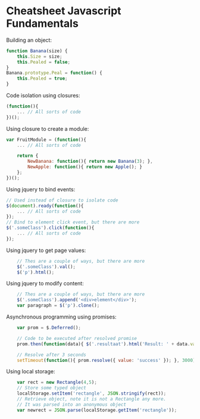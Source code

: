 # Cheatsheet Javascript Fundamentals

Building an object:
```js
function Banana(size) {
    this.Size = size;
    this.Pealed = false;
}
Banana.prototype.Peal = function() {
    this.Pealed = true;
}
```

Code isolation using closures:

```js
(function(){
    ... // All sorts of code
})();
```

Using closure to create a module:

```js
var FruitModule = (function(){
    ... // All sorts of code

    return {
        NewBanana: function(){ return new Banana(3); },
        NewApple: function(){ return new Apple(); }
    };
})();
```

Using jquery to bind events:

```js
// Used instead of closure to isolate code
$(document).ready(function(){
    ... // All sorts of code
});
// Bind to element click event, but there are more
$('.someClass').click(function(){
    ... // All sorts of code
});
```

Using jquery to get page values:

```js
    // Thes are a couple of ways, but there are more
    $('.someClass').val();
    $('p').html();
```

Using jquery to modify content:

```js
    // Thes are a couple of ways, but there are more
    $('.someClass').append('<div>element</div>');
    var paragraph = $('p').clone();
```

Asynchronous programming using promises:

```js
    var prom = $.Deferred();

    // Code to be executed after resolved promise
	prom.then(function(data){ $('.resultaat').html('Result: ' + data.value); });

    // Resolve after 3 seconds
    setTimeout(function(){ prom.resolve({ value: 'success' }); }, 3000);
```

Using local storage:
```js
	var rect = new Rectangle(4,5);
    // Store some typed object
	localStorage.setItem('rectangle', JSON.stringify(rect));
    // Retrieve object, note it is not a Rectangle any more.
    // It was parsed into an anonymous object
	var newrect = JSON.parse(localStorage.getItem('rectangle'));
```
